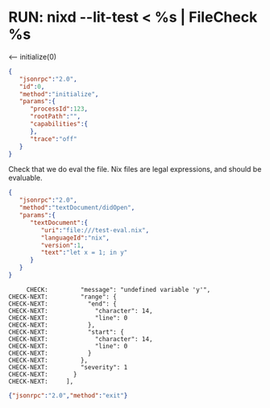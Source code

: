 # RUN: nixd --lit-test < %s | FileCheck %s

<-- initialize(0)

```json
{
   "jsonrpc":"2.0",
   "id":0,
   "method":"initialize",
   "params":{
      "processId":123,
      "rootPath":"",
      "capabilities":{
      },
      "trace":"off"
   }
}
```


Check that we do eval the file. Nix files are legal expressions, and should be evaluable.


```json
{
   "jsonrpc":"2.0",
   "method":"textDocument/didOpen",
   "params":{
      "textDocument":{
         "uri":"file:///test-eval.nix",
         "languageId":"nix",
         "version":1,
         "text":"let x = 1; in y"
      }
   }
}
```

```
     CHECK:         "message": "undefined variable 'y'",
CHECK-NEXT:         "range": {
CHECK-NEXT:           "end": {
CHECK-NEXT:             "character": 14,
CHECK-NEXT:             "line": 0
CHECK-NEXT:           },
CHECK-NEXT:           "start": {
CHECK-NEXT:             "character": 14,
CHECK-NEXT:             "line": 0
CHECK-NEXT:           }
CHECK-NEXT:         },
CHECK-NEXT:         "severity": 1
CHECK-NEXT:       }
CHECK-NEXT:     ],
```


```json
{"jsonrpc":"2.0","method":"exit"}
```
